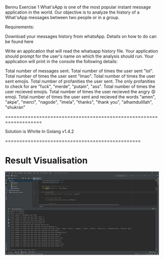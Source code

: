 Bennu Exercise 1
What'sApp is one of the most popular instant message application in the world. Our objective is to analyze the history of a What'sApp messages between two people or in a group.

Requirements:

Download your messages history from whatsApp. Details on how to do can be found here

Write an application that will read the whatsapp history file.
Your application should prompt for the user's name on which the analysis should run.
Your application will print in the console the following details:

Total number of messages sent.
Total number of times the user sent "lol".
Total number of times the user sent "lmao".
Total number of times the user sent emojis.
Total number of profanities the user sent. The only profanities to check for are "fuck", "merde", "putain", "ass".
Total number of times the user recieved emojis.
Total number of times the user recieved the angry 😡 emoji.
Total number of times the user sent and recieved the words "amen", "akpe", "merci", "nagode", "imela", "thanks", "thank you", "alhamdulillah", "shukran"

===================================================================

Solution is Whrite In Golang v1.4.2

================================================

Result Visualisation
================================================

![alt text](https://github.com/moonlighter/bennu/blob/master/printscreen.jpg?raw=true)

